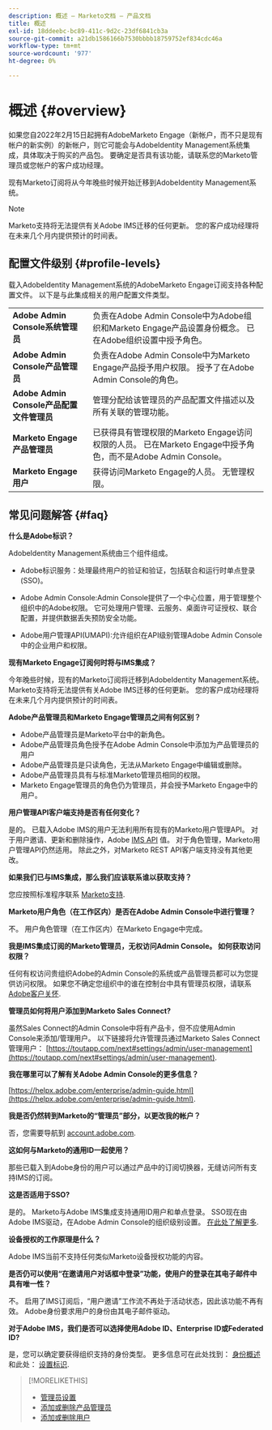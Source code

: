 ```yaml
---
description: 概述 — Marketo文档 — 产品文档
title: 概述
exl-id: 18ddeebc-bc89-411c-9d2c-23df6841cb3a
source-git-commit: a21db1586166b7530bbbb18759752ef834cdc46a
workflow-type: tm+mt
source-wordcount: '977'
ht-degree: 0%

---
```


# 概述 {#overview}

如果您自2022年2月15日起拥有AdobeMarketo Engage（新帐户，而不只是现有帐户的新实例）的新帐户，则它可能会与AdobeIdentity Management系统集成，具体取决于购买的产品包。 要确定是否具有该功能，请联系您的Marketo管理员或您帐户的客户成功经理。

现有Marketo订阅将从今年晚些时候开始迁移到AdobeIdentity Management系统。

>[!NOTE]
>
>Marketo支持将无法提供有关Adobe IMS迁移的任何更新。 您的客户成功经理将在未来几个月内提供预计的时间表。

## 配置文件级别 {#profile-levels}

载入AdobeIdentity Management系统的AdobeMarketo Engage订阅支持各种配置文件。 以下是与此集成相关的用户配置文件类型。

<table>
 <tr>
  <td><strong>Adobe Admin Console系统管理员</strong></td>
  <td>负责在Adobe Admin Console中为Adobe组织和Marketo Engage产品设置身份概念。 已在Adobe组织设置中授予角色。</td>
 </tr>
 <tr>
  <td><strong>Adobe Admin Console产品管理员</strong></td>
  <td>负责在Adobe Admin Console中为Marketo Engage产品授予用户权限。 授予了在Adobe Admin Console的角色。</td>
 </tr>
 <tr>
  <td><strong>Adobe Admin Console产品配置文件管理员</strong></td>
  <td>管理分配给该管理员的产品配置文件描述以及所有关联的管理功能。</td>
 </tr>
 <tr>
  <td><strong>Marketo Engage产品管理员</strong></td>
  <td>已获得具有管理权限的Marketo Engage访问权限的人员。 已在Marketo Engage中授予角色，而不是Adobe Admin Console。</td>
 </tr>
 <tr>
  <td><strong>Marketo Engage用户</strong></td>
  <td>获得访问Marketo Engage的人员。 无管理权限。</td>
 </tr>
</table>

## 常见问题解答 {#faq}

**什么是Adobe标识？**

AdobeIdentity Management系统由三个组件组成。

* Adobe标识服务：处理最终用户的验证和验证，包括联合和运行时单点登录(SSO)。

* Adobe Admin Console:Admin Console提供了一个中心位置，用于管理整个组织中的Adobe权限。 它可处理用户管理、云服务、桌面许可证授权、联合配置，并提供数据丢失预防安全功能。

* Adobe用户管理API(UMAPI):允许组织在API级别管理Adobe Admin Console中的企业用户和权限。

**现有Marketo Engage订阅何时将与IMS集成？**

今年晚些时候，现有的Marketo订阅将迁移到AdobeIdentity Management系统。 Marketo支持将无法提供有关Adobe IMS迁移的任何更新。 您的客户成功经理将在未来几个月内提供预计的时间表。

**Adobe产品管理员和Marketo Engage管理员之间有何区别？**

* Adobe产品管理员是Marketo平台中的新角色。
* Adobe产品管理员角色授予在Adobe Admin Console中添加为产品管理员的用户
* Adobe产品管理员是只读角色，无法从Marketo Engage中编辑或删除。
* Adobe产品管理员具有与标准Marketo管理员相同的权限。
* Marketo Engage管理员的角色仍为管理员，并会授予Marketo Engage中的用户。

**用户管理API客户端支持是否有任何变化？**

是的。 已载入Adobe IMS的用户无法利用所有现有的Marketo用户管理API。 对于用户邀请、更新和删除操作，Adobe [IMS API](https://www.adobe.io/apis/experienceplatform/umapi-new.html) 值。 对于角色管理，Marketo用户管理API仍然适用。 除此之外，对Marketo REST API客户端支持没有其他更改。

**如果我们已与IMS集成，那么我们应该联系谁以获取支持？**

您应按照标准程序联系 [Marketo支持](https://nation.marketo.com/t5/support/ct-p/Support).

**Marketo用户角色（在工作区内）是否在Adobe Admin Console中进行管理？**

不。 用户角色管理（在工作区内）在Marketo Engage中完成。

**我是IMS集成订阅的Marketo管理员，无权访问Admin Console。 如何获取访问权限？**

任何有权访问贵组织Adobe的Admin Console的系统或产品管理员都可以为您提供访问权限。 如果您不确定您组织中的谁在控制台中具有管理员权限，请联系 [Adobe客户关怀](https://helpx.adobe.com/contact.html).

**管理员如何将用户添加到Marketo Sales Connect?**

虽然Sales Connect的Admin Console中将有产品卡，但不应使用Admin Console来添加/管理用户。 以下链接将允许管理员通过Marketo Sales Connect管理用户： [https://toutapp.com/next#settings/admin/user-management](https://toutapp.com/next#settings/admin/user-management).

**我在哪里可以了解有关Adobe Admin Console的更多信息？**

[https://helpx.adobe.com/enterprise/admin-guide.html](https://helpx.adobe.com/enterprise/admin-guide.html).

**我是否仍然转到Marketo的“管理员”部分，以更改我的帐户？**

否，您需要导航到 [account.adobe.com](https://account.adobe.com).

**这如何与Marketo的通用ID一起使用？**

那些已载入到Adobe身份的用户可以通过产品中的订阅切换器，无缝访问所有支持IMS的订阅。

**这是否适用于SSO?**

是的。 Marketo与Adobe IMS集成支持通用ID用户和单点登录。 SSO现在由Adobe IMS驱动，在Adobe Admin Console的组织级别设置。 [在此处了解更多](https://helpx.adobe.com/enterprise/using/set-up-identity.html).

**设备授权的工作原理是什么？**

Adobe IMS当前不支持任何类似Marketo设备授权功能的内容。

**是否仍可以使用“在邀请用户对话框中登录”功能，使用户的登录在其电子邮件中具有唯一性？**

不。 启用了IMS订阅后，“用户邀请”工作流不再处于活动状态，因此该功能不再有效。 Adobe身份要求用户的身份由其电子邮件驱动。

**对于Adobe IMS，我们是否可以选择使用Adobe ID、Enterprise ID或Federated ID?**

是，您可以确定要获得组织支持的身份类型。 更多信息可在此处找到： [身份概述](https://helpx.adobe.com/enterprise/using/identity.html) 和此处： [设置标识](https://helpx.adobe.com/enterprise/using/set-up-identity.html).

>[!MORELIKETHIS]
>
>* [管理员设置](/help/marketo/product-docs/administration/marketo-with-adobe-identity/admin-setup.md)
>* [添加或删除产品管理员](/help/marketo/product-docs/administration/marketo-with-adobe-identity/add-or-remove-a-product-admin.md)
>* [添加或删除用户](/help/marketo/product-docs/administration/marketo-with-adobe-identity/add-or-remove-a-user.md)

